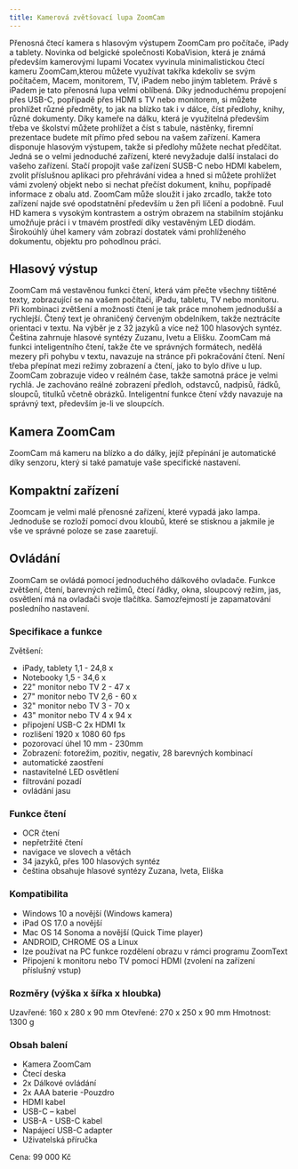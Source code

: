 ```yaml
---
title: Kamerová zvětšovací lupa ZoomCam
---
```


Přenosná čtecí kamera s hlasovým výstupem ZoomCam pro počítače, iPady a tablety.
Novinka od belgické společnosti KobaVision, která je známá především kamerovými lupami Vocatex vyvinula minimalistickou čtecí kameru ZoomCam,kterou můžete využívat takřka kdekoliv se svým počítačem, Macem, monitorem, TV, iPadem nebo jiným tabletem.
Právě s iPadem je tato přenosná lupa velmi oblíbená.
Díky jednoduchému propojení přes USB-C, popřípadě přes HDMI s TV nebo monitorem, si můžete prohlížet různé předměty, to jak na blízko tak i v dálce, číst předlohy, knihy, různé dokumenty. Díky kameře na dálku, která je využitelná především třeba ve školství můžete prohlížet a číst s tabule, nástěnky, firemní prezentace budete mít přímo před sebou na vašem zařízení.
Kamera disponuje hlasovým výstupem, takže si předlohy můžete nechat předčítat.
Jedná se o velmi jednoduché zařízení, které nevyžaduje další instalaci do vašeho zařízení. Stačí propojit vaše zařízení SUSB-C nebo HDMI kabelem, zvolit příslušnou aplikaci pro přehrávání videa a hned si můžete prohlížet vámi zvolený objekt nebo si nechat přečíst dokument, knihu, popřípadě informace z obalu atd.
ZoomCam může sloužit i jako zrcadlo, takže toto zařízení najde své opodstatnění především u žen při líčení a podobně.
Fuul HD kamera s vysokým kontrastem a ostrým obrazem na stabilním stojánku umožňuje práci i v tmavém prostředí díky vestavěným LED diodám.
Širokoúhlý úhel kamery vám zobrazí dostatek vámi prohlíženého dokumentu, objektu pro pohodlnou práci.

## Hlasový výstup
ZoomCam má vestavěnou funkci čtení, která vám přečte všechny tištěné texty, zobrazující se na vašem počítači, iPadu, tabletu, TV nebo monitoru.
Při kombinaci zvětšení a možnosti čtení je tak práce mnohem jednodušší a rychlejší.
Čtený text je ohraničený červeným obdelníkem, takže neztrácíte orientaci v textu.
Na výběr je z 32 jazyků a více než 100 hlasových syntéz.
Čeština zahrnuje hlasové syntézy Zuzanu, Ivetu a Elišku.
ZoomCam má funkci inteligentního čtení, takže čte ve správných formátech, nedělá mezery při pohybu v textu, navazuje na stránce při pokračování čtení.
Není třeba přepínat mezi režimy zobrazení a čtení, jako to bylo dříve u lup. 
ZoomCam zobrazuje video v reálném čase, takže samotná práce je velmi rychlá.
Je zachováno reálné zobrazení předloh, odstavců, nadpisů, řádků, sloupců, titulků včetně obrázků.
Inteligentní funkce čtení vždy navazuje na správný text, především je-li ve sloupcích.

## Kamera ZoomCam
ZoomCam má kameru na blízko a do dálky, jejíž přepínání je automatické díky senzoru, který si také pamatuje vaše specifické nastavení.

## Kompaktní zařízení
Zoomcam je velmi malé přenosné zařízení, které vypadá jako lampa. Jednoduše se rozloží pomocí dvou kloubů, které se stisknou a jakmile je vše ve správné poloze se zase zaaretují. 

## Ovládání
ZoomCam se ovládá pomocí jednoduchého dálkového ovladače. Funkce zvětšení, čtení, barevných režimů, čtecí řádky, okna, sloupcový režim, jas, osvětlení má na ovladači svoje tlačítka.
Samozřejmostí je zapamatování posledního nastavení.

### Specifikace a funkce
Zvětšení:
- iPady, tablety 1,1 - 24,8 x
- Notebooky 1,5 - 34,6 x
- 22" monitor nebo TV 2 - 47 x
- 27" monitor nebo TV 2,6 - 60 x
- 32" monitor nebo TV 3 - 70 x
- 43" monitor nebo TV 4 x 94 x
- připojení USB-C 2x HDMI 1x
- rozlišení 1920 x 1080 60 fps
- pozorovací úhel 10 mm - 230mm
- Zobrazení: fotorežim, pozitiv, negativ, 28 barevných kombinací
- automatické zaostření
- nastavitelné LED osvětlení
- filtrování pozadí
- ovládání jasu

### Funkce čtení
- OCR čtení
- nepřetržité čtení
- navigace ve slovech a větách
- 34 jazyků, přes 100 hlasových syntéz
- čeština obsahuje hlasové syntézy Zuzana, Iveta, Eliška

### Kompatibilita
- Windows 10 a novější (Windows kamera)
- iPad OS 17.0 a novější
- Mac OS 14 Sonoma a novější (Quick Time player)
- ANDROID, CHROME OS a Linux
- lze používat na PC funkce rozdělení obrazu v rámci programu ZoomText
- Připojení k monitoru nebo TV pomocí HDMI (zvolení na zařízení příslušný vstup)

### Rozměry (výška x šířka x hloubka)
Uzavřené: 160 x 280 x 90 mm
Otevřené: 270 x 250 x 90 mm
Hmotnost: 1300 g

### Obsah balení
- Kamera ZoomCam
- Čtecí deska
- 2x Dálkové ovládání
- 2x AAA baterie
-Pouzdro
- HDMI kabel
- USB-C – kabel
- USB-A - USB-C kabel
- Napájecí USB-C adapter
- Uživatelská příručka

Cena: 99 000 Kč

